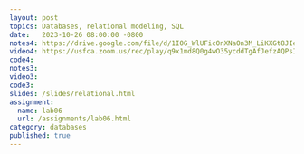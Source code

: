 ```yaml
---
layout: post
topics: Databases, relational modeling, SQL
date:   2023-10-26 08:00:00 -0800
notes4: https://drive.google.com/file/d/1I0G_WlUFic0nXNaOn3M_LiKXGt8JIefD/view?usp=drive_link
video4: https://usfca.zoom.us/rec/play/q9x1md8Q0g4wO35ycddTgAfJefzAQPsISGk0m0vx7K59CoE4mzXC4ocTgynFEavDKGvhhqPxtLon6_I.4yApwJTM1-xyo3Pp?canPlayFromShare=true&from=share_recording_detail&continueMode=true&componentName=rec-play&originRequestUrl=https%3A%2F%2Fusfca.zoom.us%2Frec%2Fshare%2F-NAAV9Hqi80kRAODashpAPx75ZlfimJnRRpyo59JxJPtAGzcOWC7rf5nLigsLoWR.15A0_HI0d_rFd2Ov
code4: 
notes3: 
video3: 
code3: 
slides: /slides/relational.html
assignment:
  name: lab06
  url: /assignments/lab06.html
category: databases
published: true
---
```

